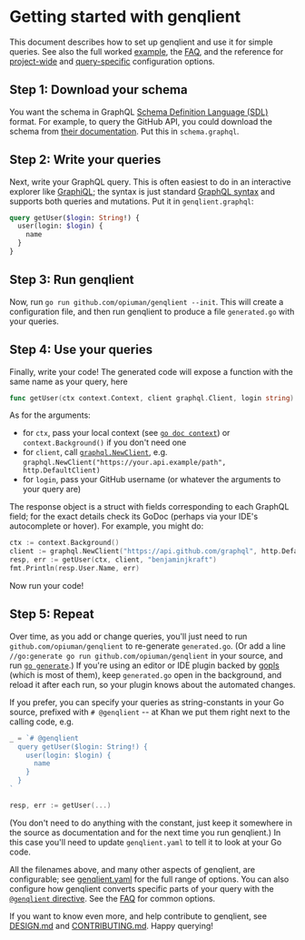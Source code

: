 # Getting started with genqlient

This document describes how to set up genqlient and use it for simple queries.  See also the full worked [example](../example), the [FAQ](FAQ.md), and the reference for [project-wide](genqlient.yaml) and [query-specific](genqlient_directive.graphql) configuration options.

## Step 1: Download your schema

You want the schema in GraphQL [Schema Definition Language (SDL)](https://graphql.org/learn/schema/#type-language) format.  For example, to query the GitHub API, you could download the schema from [their documentation](https://docs.github.com/en/graphql/overview/public-schema).  Put this in `schema.graphql`.

## Step 2: Write your queries

Next, write your GraphQL query.  This is often easiest to do in an interactive explorer like [GraphiQL](https://github.com/graphql/graphiql/tree/main/packages/graphiql#readme); the syntax is just standard [GraphQL syntax](https://graphql.org/learn/queries/) and supports both queries and mutations.  Put it in `genqlient.graphql`:
```graphql
query getUser($login: String!) {
  user(login: $login) {
    name
  }
}
```

## Step 3: Run genqlient

Now, run `go run github.com/opiuman/genqlient --init`.  This will create a configuration file, and then run genqlient to produce a file `generated.go` with your queries.

## Step 4: Use your queries

Finally, write your code!  The generated code will expose a function with the same name as your query, here
```go
func getUser(ctx context.Context, client graphql.Client, login string) (*getUserResponse, error)
```

As for the arguments:
- for `ctx`, pass your local context (see [`go doc context`](https://pkg.go.dev/context)) or `context.Background()` if you don't need one
- for `client`, call [`graphql.NewClient`](https://pkg.go.dev/github.com/opiuman/genqlient/graphql), e.g. `graphql.NewClient("https://your.api.example/path", http.DefaultClient)`
- for `login`, pass your GitHub username (or whatever the arguments to your query are)

The response object is a struct with fields corresponding to each GraphQL field; for the exact details check its GoDoc (perhaps via your IDE's autocomplete or hover).  For example, you might do:
```go
ctx := context.Background()
client := graphql.NewClient("https://api.github.com/graphql", http.DefaultClient)
resp, err := getUser(ctx, client, "benjaminjkraft")
fmt.Println(resp.User.Name, err)
```

Now run your code!

## Step 5: Repeat

Over time, as you add or change queries, you'll just need to run `github.com/opiuman/genqlient` to re-generate `generated.go`.  (Or add a line `//go:generate go run github.com/opiuman/genqlient` in your source, and run [`go generate`](https://go.dev/blog/generate).)  If you're using an editor or IDE plugin backed by [gopls](https://github.com/golang/tools/blob/master/gopls/README.md) (which is most of them), keep `generated.go` open in the background, and reload it after each run, so your plugin knows about the automated changes.

If you prefer, you can specify your queries as string-constants in your Go source, prefixed with `# @genqlient` -- at Khan we put them right next to the calling code, e.g.
```go
_ = `# @genqlient
  query getUser($login: String!) {
    user(login: $login) {
      name
    }
  }
`

resp, err := getUser(...)
```
(You don't need to do anything with the constant, just keep it somewhere in the source as documentation and for the next time you run genqlient.)  In this case you'll need to update `genqlient.yaml` to tell it to look at your Go code.

All the filenames above, and many other aspects of genqlient, are configurable; see [genqlient.yaml](genqlient.yaml) for the full range of options.  You can also configure how genqlient converts specific parts of your query with the [`@genqlient` directive](genqlient_directive.graphql).  See the [FAQ](FAQ.md) for common options.

If you want to know even more, and help contribute to genqlient, see [DESIGN.md](DESIGN.md) and [CONTRIBUTING.md](CONTRIBUTING.md).  Happy querying!
